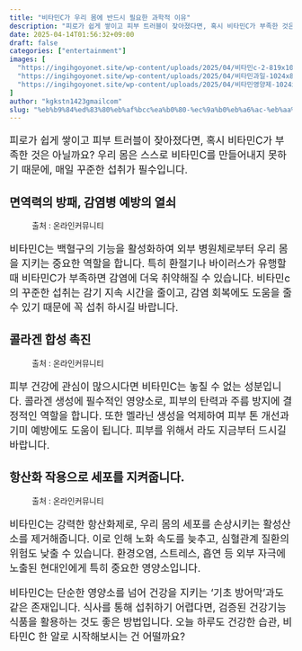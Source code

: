 ```yaml
---
title: "비타민C가 우리 몸에 반드시 필요한 과학적 이유"
description: "피로가 쉽게 쌓이고 피부 트러블이 잦아졌다면, 혹시 비타민C가 부족한 것은 아닐까요? 우리 몸은 스스로 비타민C를 만들어내지 못하기 때문에, 매일 꾸준한 섭취가 필수입니다."
date: 2025-04-14T01:56:32+09:00
draft: false
categories: ["entertainment"]
images: [
  "https://ingihgoyonet.site/wp-content/uploads/2025/04/비타민c-2-819x1024.jpg"
  "https://ingihgoyonet.site/wp-content/uploads/2025/04/비타민과일-1024x823.jpg"
  "https://ingihgoyonet.site/wp-content/uploads/2025/04/비타민영양제-1024x683.jpg"
]
author: "kgkstn1423gmailcom"
slug: "%eb%b9%84%ed%83%80%eb%af%bcc%ea%b0%80-%ec%9a%b0%eb%a6%ac-%eb%aa%b8%ec%97%90-%eb%b0%98%eb%93%9c%ec%8b%9c-%ed%95%84%ec%9a%94%ed%95%9c-%ea%b3%bc%ed%95%99%ec%a0%81-%ec%9d%b4%ec%9c%a0"
---
```


<p style="font-size:18px">피로가 쉽게 쌓이고 피부 트러블이 잦아졌다면, 혹시 비타민C가 부족한 것은 아닐까요? 우리 몸은 스스로 비타민C를 만들어내지 못하기 때문에, 매일 꾸준한 섭취가 필수입니다.</p> <h2 >면역력의 방패, 감염병 예방의 열쇠</h2> <figure ><img src="https://ingihgoyonet.site/wp-content/uploads/2025/04/비타민c-2-819x1024.jpg" alt="" style="aspect-ratio:16/9;object-fit:cover"/><figcaption >출처 : 온라인커뮤니티</figcaption></figure> <p style="font-size:18px">비타민C는 백혈구의 기능을 활성화하여 외부 병원체로부터 우리 몸을 지키는 중요한 역할을 합니다. 특히 환절기나 바이러스가 유행할 때 비타민C가 부족하면 감염에 더욱 취약해질 수 있습니다. 비타민c의 꾸준한 섭취는 감기 지속 시간을 줄이고, 감염 회복에도 도움을 줄 수 있기 때문에 꼭 섭취 하시길 바랍니다.</p> <h2 >콜라겐 합성 촉진</h2> <figure ><img src="https://ingihgoyonet.site/wp-content/uploads/2025/04/비타민과일-1024x823.jpg" alt="" style="aspect-ratio:16/9;object-fit:cover"/><figcaption >출처 : 온라인커뮤니티</figcaption></figure> <p style="font-size:18px">피부 건강에 관심이 많으시다면 비타민C는 놓칠 수 없는 성분입니다. 콜라겐 생성에 필수적인 영양소로, 피부의 탄력과 주름 방지에 결정적인 역할을 합니다. 또한 멜라닌 생성을 억제하여 피부 톤 개선과 기미 예방에도 도움이 됩니다. 피부를 위해서 라도 지금부터 드시길 바랍니다.</p> <h2 >항산화 작용으로 세포를 지켜줍니다.</h2> <figure ><img src="https://ingihgoyonet.site/wp-content/uploads/2025/04/비타민영양제-1024x683.jpg" alt="" style="aspect-ratio:16/9;object-fit:cover"/><figcaption >출처 : 온라인커뮤니티</figcaption></figure> <p style="font-size:18px">비타민C는 강력한 항산화제로, 우리 몸의 세포를 손상시키는 활성산소를 제거해줍니다. 이로 인해 노화 속도를 늦추고, 심혈관계 질환의 위험도 낮출 수 있습니다. 환경오염, 스트레스, 흡연 등 외부 자극에 노출된 현대인에게 특히 중요한 영양소입니다.</p> <p style="font-size:18px">비타민C는 단순한 영양소를 넘어 건강을 지키는 ‘기초 방어막’과도 같은 존재입니다. 식사를 통해 섭취하기 어렵다면, 검증된 건강기능식품을 활용하는 것도 좋은 방법입니다. 오늘 하루도 건강한 습관, 비타민C 한 알로 시작해보시는 건 어떨까요?</p>